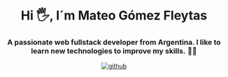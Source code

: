 <div id="header" align="center">
    <h1 align="center">Hi 🖐️, I´m Mateo Gómez Fleytas</h1>
    <h3 align="center">A passionate web fullstack developer from Argentina. I like to learn new technologies to improve my skills.  👨‍💻</h3>
</div>
<div id="badges" align="center">
    <a href="https://github.com/mateoargf" target="_blank">
        <img src="https://img.shields.io/github/followers/mateoargf?logo=github&style=for-the-badge" alt="github">
    </a>
</div>